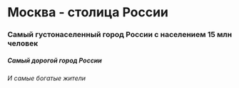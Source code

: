 # Москва - столица России
### Самый густонаселенный город России  с населением 15 млн человек
##### Самый дорогой город России
###### И самые богатые жители